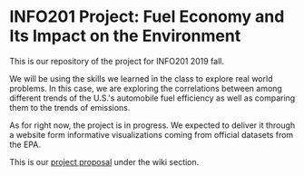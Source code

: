 # INFO201 Project: Fuel Economy and Its Impact on the Environment
This is our repository of the project for INFO201 2019 fall.

We will be using the skills we learned in the class to explore real world problems. In this case, we are exploring the correlations between among different trends of the U.S.'s automobile fuel efficiency as well as comparing them to the trends of emissions.   

As for right now, the project is in progress. We expected to deliver it through a website form informative visualizations coming from official datasets from the EPA.

This is our [project proposal](https://github.com/xudav18/INFO201/wiki/Project-Proposal) under the wiki section.
